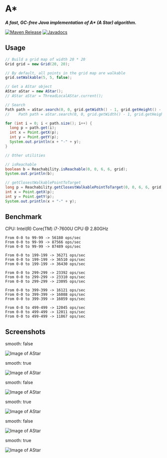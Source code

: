 # A*

___A fast, GC-free Java implementation of A* (A Star) algorithm.___

[![Maven Release][maven-shield]][maven-link]
[![Javadocs][javadoc-shield]][javadoc-link]

## Usage

```java
// Build a grid map of width 20 * 20
Grid grid = new Grid(20, 20);

// By default, all points in the grid map are walkable
grid.setWalkable(5, 5, false);

// Get a AStar object
AStar aStar = new AStar();
// AStar aStar = ThreadLocalAStar.current();

// Search
Path path = aStar.search(0, 0, grid.getWidth() - 1, grid.getHeight() - 1, grid);
//    Path path = aStar.search(0, 0, grid.getWidth() - 1, grid.getHeight() - 1, grid, true);

for (int i = 0; i < path.size(); i++) {
  long p = path.get(i);
  int x = Point.getX(p);
  int y = Point.getY(p);
  System.out.println(x + "-" + y);
}

// Other utilities

// isReachable
boolean b = Reachability.isReachable(0, 0, 6, 6, grid);
System.out.println(b);

// getClosestWalkablePointToTarget
long p = Reachability.getClosestWalkablePointToTarget(0, 0, 6, 6, grid);
int x = Point.getX(p);
int y = Point.getY(p);
System.out.println(x + "-" + y);
```

## Benchmark

CPU: Intel(R) Core(TM) i7-7600U CPU @ 2.80GHz

```
From 0-0 to 99-99 -> 56180 ops/sec
From 0-0 to 99-99 -> 87566 ops/sec
From 0-0 to 99-99 -> 87489 ops/sec

From 0-0 to 199-199 -> 36271 ops/sec
From 0-0 to 199-199 -> 36510 ops/sec
From 0-0 to 199-199 -> 36430 ops/sec

From 0-0 to 299-299 -> 23392 ops/sec
From 0-0 to 299-299 -> 23310 ops/sec
From 0-0 to 299-299 -> 23095 ops/sec

From 0-0 to 399-399 -> 16121 ops/sec
From 0-0 to 399-399 -> 16088 ops/sec
From 0-0 to 399-399 -> 16059 ops/sec

From 0-0 to 499-499 -> 12045 ops/sec
From 0-0 to 499-499 -> 12011 ops/sec
From 0-0 to 499-499 -> 11867 ops/sec
```

## Screenshots

smooth: false

![Image of AStar](images/astar-0-unsmooth.png)

smooth: true

![Image of AStar](images/astar-0-smooth.png)

smooth: false

![Image of AStar](images/astar-1-unsmooth.png)

smooth: true

![Image of AStar](images/astar-1-smooth.png)

smooth: false

![Image of AStar](images/astar-2-unsmooth.png)

smooth: true

![Image of AStar](images/astar-2-smooth.png)

<!-- references -->

[maven-shield]: https://img.shields.io/maven-central/v/io.ytcode/pathfinding.png
[maven-link]: https://search.maven.org/search?q=io.ytcode.pathfinding
[javadoc-shield]: https://www.javadoc.io/badge/io.ytcode/pathfinding.svg
[javadoc-link]: https://www.javadoc.io/doc/io.ytcode/pathfinding